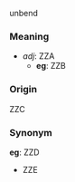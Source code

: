 unbend
### Meaning
+ _adj_: ZZA
    + __eg__: ZZB

### Origin

ZZC

### Synonym

__eg__: ZZD

+ ZZE


